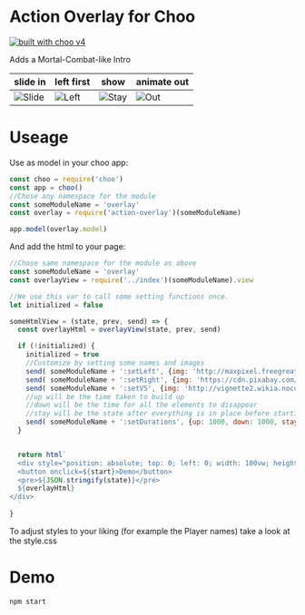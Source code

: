 # Action Overlay for Choo

[![built with choo v4](https://img.shields.io/badge/built%20with%20choo-v4-ffc3e4.svg?style=flat-square)](https://github.com/yoshuawuyts/choo)

Adds a Mortal-Combat-like Intro  

slide in | left first | show | animate out
--- | --- | --- | ---
![Slide] | ![Left] | ![Stay] | ![Out]


[Slide]: https://raw.githubusercontent.com/wiki/robotopia-x/start_action_screen/leftSlide.png "Slides In"
[Left]: https://raw.githubusercontent.com/wiki/robotopia-x/start_action_screen/left.png "Left Side is done"
[Stay]: https://raw.githubusercontent.com/wiki/robotopia-x/start_action_screen/stay.png "Fully present"
[Out]: https://raw.githubusercontent.com/wiki/robotopia-x/start_action_screen/out.png "Animates Out"

# Useage

Use as model in your choo app:
```js
const choo = require('choo')
const app = choo()
//Chose any namespace for the module
const someModuleName = 'overlay'
const overlay = require('action-overlay')(someModuleName)

app.model(overlay.model)
```

And add the html to your page:
```js
//Chose same namespace for the module as above
const someModuleName = 'overlay'
const overlayView = require('../index')(someModuleName).view

//We use this var to call some setting functions once.
let initialized = false

someHtmlView = (state, prev, send) => {
  const overlayHtml = overlayView(state, prev, send)

  if (!initialized) {
    initialized = true
    //Customize by setting some names and images
    send( someModuleName + ':setLeft', {img: 'http://maxpixel.freegreatpicture.com/static/photo/1x/Tarepanda-Panda-Cat-1390340.png', name: 'left'})
    send( someModuleName + ':setRight', {img: 'https://cdn.pixabay.com/photo/2013/07/12/18/20/cat-153308_960_720.png', name: 'right'})
    send( someModuleName + ':setVS', {img: 'http://vignette2.wikia.nocookie.net/mortalkombat/images/6/64/Vs.png/revision/latest?cb=20150319161124&path-prefix=de'})
    //up will be the time taken to build up
    //down will be the time for all the elements to disappear
    //stay will be the state after everything is in place before starting to animate out
    send( someModuleName + ':setDurations', {up: 1000, down: 1000, stay: 1500})
  }


  return html`
  <div style="position: absolute; top: 0; left: 0; width: 100vw; height: 100vh">
  <button onclick=${start}>Demo</button>
  <pre>${JSON.stringify(state)}</pre>
  ${overlayHtml}
</div>
  `
}
```

To adjust styles to your liking (for example the Player names) take a look at the style.css

# Demo
```bash
npm start
```
